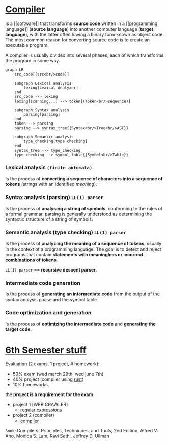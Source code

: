 # [Compiler](https://en.wikipedia.org/wiki/Compiler)

Is a [[software]] that transforms **source code** written in a [[programming language]] (**source language**) into another computer language (**target language**), with the latter often having a binary form known as object code. The most common reason for converting source code is to create an executable program.

A compiler is usually divided into several phases, each of which transforms the program in some way.


```mermaid
graph LR
    src_code[(src<br/>code)]

    subgraph Lexical analysis
        lexing[Lexical Analyzer]
    end
    src_code --> lexing
    lexing[scanning...] --> token[(Token<br/>sequence)]

    subgraph Syntax analysis
        parsing[parsing]
    end
    token --> parsing
    parsing --> syntax_tree{{Syntax<br/>Tree<br/>AST}}

    subgraph Semantic analysis
        type_checking[type checking]
    end
    syntax_tree --> type_checking
    type_checking --> symbol_table{{Symbol<br/>Table}}
```

### Lexical analysis `(finite automata)`
Is the process of **converting a sequence of characters into a sequence of tokens** (strings with an identified *meaning*).

### Syntax analysis (parsing) `LL(1) parser`
Is the process of **analysing a string of symbols**, conforming to the rules of a formal grammar, parsing is generally understood as determining the syntactic structure of a string of symbols.

### Semantic analysis (type checking) `LL(1) parser`
Is the process of **analyzing the meaning of a sequence of tokens**, usually in the context of a programming language. The goal is to detect and reject programs that contain **statements with meaningless or incorrect combinations of tokens**.

`LL(1) parser` == **recursive descent parser**.

### Intermediate code generation
Is the process of **generating an intermediate code** from the output of the syntax analysis phase and the symbol table.

### Code optimization and generation
Is the process of **optimizing the intermediate code** and **generating the target code**.




# [6th Semester stuff](/schedule.md)
Evaluation (2 exams, 1 project, # homework):
- 50% exam (wed march 29th, wed june 7th)
- 40% project (compiler using [rust](/languages/rust/rust.md))
- 10% homeworks




the **project is a requirement for the exam**
- project 1 [WEB CRAWLER]
    - [regular expressions](/programming/regular%20expressions.md)
- project 2 (compiler) 
    - [compiler](https://platzi.com/clases/2188-desarrollo-lenguajes-programacion/34948-que-es-un-compilador/)

`Book`: Compilers: Principles, Techniques, and Tools, 2nd Edition, Alfred V. Aho, Monica S. Lam, Ravi Sethi, Jeffrey D. Ullman

